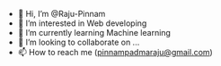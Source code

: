 - 👋 Hi, I’m @Raju-Pinnam
- 👀 I’m interested in Web developing
- 🌱 I’m currently learning Machine learning
- 💞️ I’m looking to collaborate on ...
- 📫 How to reach me (pinnampadmaraju@gmail.com)

<!---
Raju-Pinnam/Raju-Pinnam is a ✨ special ✨ repository because its `README.md` (this file) appears on your GitHub profile.
You can click the Preview link to take a look at your changes.
--->
